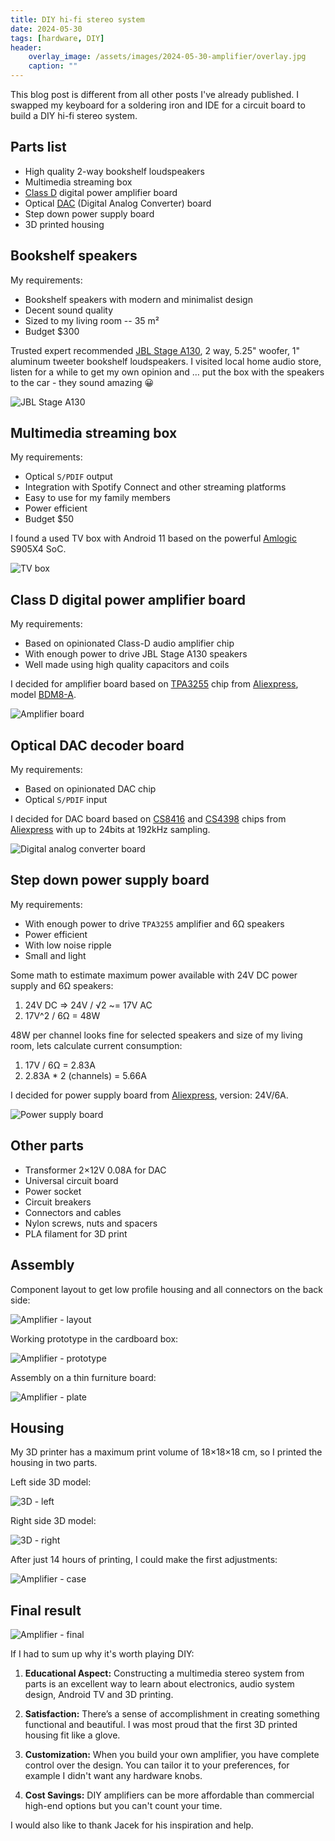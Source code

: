 ```yaml
---
title: DIY hi-fi stereo system
date: 2024-05-30
tags: [hardware, DIY]
header:
    overlay_image: /assets/images/2024-05-30-amplifier/overlay.jpg
    caption: ""
---
```


This blog post is different from all other posts I've already published.
I swapped my keyboard for a soldering iron and IDE for a circuit board to build a DIY hi-fi stereo system.

## Parts list

* High quality 2-way bookshelf loudspeakers
* Multimedia streaming box
* [Class D](https://en.wikipedia.org/wiki/Class-D_amplifier) digital power amplifier board
* Optical [DAC](https://en.wikipedia.org/wiki/Digital-to-analog_converter) (Digital Analog Converter) board
* Step down power supply board
* 3D printed housing

## Bookshelf speakers

My requirements:

* Bookshelf speakers with modern and minimalist design
* Decent sound quality
* Sized to my living room -- 35 m²
* Budget $300

Trusted expert recommended [JBL Stage A130](https://www.jbl.com/loudspeakers/STAGE+A130.html),
2 way, 5.25" woofer, 1" aluminum tweeter bookshelf loudspeakers.
I visited local home audio store, listen for a while to get my own opinion and … put the box with the speakers to the car - they sound amazing 😀

![JBL Stage A130](/assets/images/2024-05-30-amplifier/jbl-a130.jpg)

## Multimedia streaming box

My requirements:

* Optical `S/PDIF` output
* Integration with Spotify Connect and other streaming platforms
* Easy to use for my family members
* Power efficient
* Budget $50

I found a used TV box with Android 11 based on the powerful [Amlogic](https://en.wikipedia.org/wiki/Amlogic) S905X4 SoC.

![TV box](/assets/images/2024-05-30-amplifier/dv8988.jpg)

## Class D digital power amplifier board

My requirements:

* Based on opinionated Class-D audio amplifier chip
* With enough power to drive JBL Stage A130 speakers
* Well made using high quality capacitors and coils

I decided for amplifier board based on [TPA3255](https://www.ti.com/lit/ds/symlink/tpa3255.pdf?ts=1716361845588&ref_url=https%253A%252F%252Fwww.google.com%252F) chip from [Aliexpress](https://www.aliexpress.com/item/1005004883731361.html), model [BDM8-A](https://files.sure-electronics.com/download/BDM8A.pdf).

![Amplifier board](/assets/images/2024-05-30-amplifier/bdm8-a.jpg)

## Optical DAC decoder board

My requirements:

* Based on opinionated DAC chip
* Optical `S/PDIF` input

I decided for DAC board based on [CS8416](https://www.cirrus.com/products/cs8416/) and [CS4398](https://www.cirrus.com/products/cs4398/) chips from [Aliexpress](https://www.aliexpress.com/item/32960837911.html) with up to 24bits at 192kHz sampling.

![Digital analog converter board](/assets/images/2024-05-30-amplifier/dac.jpg)

## Step down power supply board

My requirements:

* With enough power to drive `TPA3255` amplifier and 6Ω speakers
* Power efficient
* With low noise ripple
* Small and light

Some math to estimate maximum power available with 24V DC power supply and 6Ω speakers:

1. 24V DC => 24V / √2 ~= 17V AC
2. 17V^2 / 6Ω = 48W

48W per channel looks fine for selected speakers and size of my living room, lets calculate current consumption:

1. 17V / 6Ω = 2.83A
2. 2.83A * 2 (channels) = 5.66A

I decided for power supply board from [Aliexpress](https://www.aliexpress.com/item/1005005916644628.html), version: 24V/6A.

![Power supply board](/assets/images/2024-05-30-amplifier/psu.jpg)

## Other parts

* Transformer 2×12V 0.08A for DAC
* Universal circuit board
* Power socket
* Circuit breakers
* Connectors and cables
* Nylon screws, nuts and spacers
* PLA filament for 3D print

## Assembly

Component layout to get low profile housing and all connectors on the back side:

![Amplifier - layout](/assets/images/2024-05-30-amplifier/amplifier-layout.jpg)

Working prototype in the cardboard box:

![Amplifier - prototype](/assets/images/2024-05-30-amplifier/amplifier-prototype.jpg)

Assembly on a thin furniture board:

![Amplifier - plate](/assets/images/2024-05-30-amplifier/amplifier-plate.jpg)

## Housing

My 3D printer has a maximum print volume of 18×18×18 cm, so I printed the housing in two parts.

Left side 3D model:

![3D - left](/assets/images/2024-05-30-amplifier/3d-left.png)

Right side 3D model:

![3D - right](/assets/images/2024-05-30-amplifier/3d-right.png)

After just 14 hours of printing, I could make the first adjustments:

![Amplifier - case](/assets/images/2024-05-30-amplifier/amplifier-case.jpg)

## Final result

![Amplifier - final](/assets/images/2024-05-30-amplifier/amplifier-final.jpg)

If I had to sum up why it's worth playing DIY:

1. **Educational Aspect:** Constructing a multimedia stereo system from parts is an excellent way to learn about electronics, audio system design, Android TV and 3D printing.

2. **Satisfaction:** There’s a sense of accomplishment in creating something functional and beautiful. I was most proud that the first 3D printed housing fit like a glove.

3. **Customization:** When you build your own amplifier, you have complete control over the design. You can tailor it to your preferences, for example I didn't want any hardware knobs.

4. **Cost Savings:** DIY amplifiers can be more affordable than commercial high-end options but you can't count your time.

I would also like to thank Jacek for his inspiration and help.

